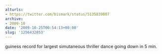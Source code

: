 ```yaml
---
alturls:
- https://twitter.com/bismark/status/5135839807
archive:
- 2009-10
date: '2009-10-25T00:54:13+00:00'
slug: '1256432053'
---
```


guiness record for largest simutaneous thriller dance going down in 5 min.

